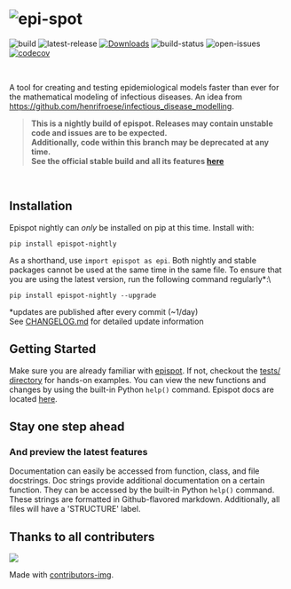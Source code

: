 # ![epi-spot](https://i.ibb.co/m9yS1yh/epispot-nightly.jpg)
![build](https://img.shields.io/badge/build-nightly-black)
![latest-release](https://shields.mitmproxy.org/pypi/v/epispot-nightly.svg?color=success)
[![Downloads](https://pepy.tech/badge/epispot-nightly)](https://pepy.tech/project/epispot-nightly)
![build-status](https://github.com/epispot/epispot/workflows/build/badge.svg?branch=nightly)
![open-issues](https://img.shields.io/github/issues-search/epispot/epispot?color=red&label=Open%20Issues&query=is%3Aopen%20label%3Anightly)
[![codecov](https://codecov.io/gh/epispot/epispot/branch/exp-imp/graph/badge.svg?token=WGIM127RFY)](https://codecov.io/gh/epispot/epispot)

<br>

A tool for creating and testing epidemiological models faster than ever for the mathematical modeling of infectious 
diseases. An idea from https://github.com/henrifroese/infectious_disease_modelling.

> **This is a nightly build of epispot. Releases may contain unstable code and issues are to be expected.\
> Additionally, code within this branch may be deprecated at any time.\
> See the official stable build and all its features [here](https://pypi.org/project/epispot/)**

<br>

## Installation

Epispot nightly can _only_ be installed on pip at this time.
Install with:
```shell
pip install epispot-nightly
```
As a shorthand, use `import epispot as epi`.
Both nightly and stable packages cannot be used at the same time in the same file.
To ensure that you are using the latest version, run the following command regularly*:\
```shell
pip install epispot-nightly --upgrade
```

*updates are published after every commit (~1/day)\
See [CHANGELOG.md](https://www.github.com/epispot/epispot/tree/nightly/CHANGELOG.md)
for detailed update information

## Getting Started

Make sure you are already familiar with [epispot](https://www.pypi.org/project/epispot).
If not, checkout the [tests/ directory](https://www.github.com/epispot/epispot/tree/nightly/tests)
for hands-on examples.
You can view the new functions and changes by using the built-in Python `help()` command.
Epispot docs are located [here](https://epispot.github.io/epispot).

## Stay one step ahead
### And preview the latest features
Documentation can easily be accessed from function, class, and file docstrings.
Doc strings provide additional documentation on a certain function.
They can be accessed by the built-in Python `help()` command.
These strings are formatted in Github-flavored markdown.
Additionally, all files will have a 'STRUCTURE' label.

## Thanks to all contributers
<a href="https://github.com/epispot/epispot/graphs/contributors">
  <img src="https://contrib.rocks/image?repo=epispot/epispot" />
</a>

Made with [contributors-img](https://contrib.rocks).
